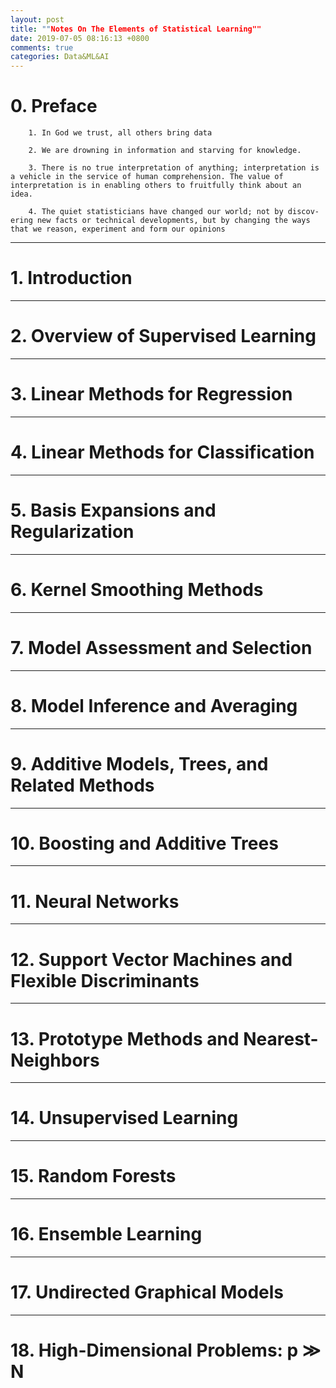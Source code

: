 ```yaml
---
layout: post
title: ""Notes On The Elements of Statistical Learning""
date: 2019-07-05 08:16:13 +0800
comments: true
categories: Data&ML&AI
---
```

# 0. Preface

        1. In God we trust, all others bring data

        2. We are drowning in information and starving for knowledge.

        3. There is no true interpretation of anything; interpretation is a vehicle in the service of human comprehension. The value of interpretation is in enabling others to fruitfully think about an idea.

        4. The quiet statisticians have changed our world; not by discov- ering new facts or technical developments, but by changing the ways that we reason, experiment and form our opinions

****
# 1. Introduction

***
# 2. Overview of Supervised Learning

***
# 3. Linear Methods for Regression

***
# 4. Linear Methods for Classification

***
# 5. Basis Expansions and Regularization

***
# 6. Kernel Smoothing Methods

***
# 7. Model Assessment and Selection

***
# 8. Model Inference and Averaging

***
# 9. Additive Models, Trees, and Related Methods

***
# 10. Boosting and Additive Trees

***
# 11. Neural Networks

***
# 12. Support Vector Machines and Flexible Discriminants

***
# 13. Prototype Methods and Nearest-Neighbors

***
# 14. Unsupervised Learning

***
# 15. Random Forests

***
# 16. Ensemble Learning

***
# 17. Undirected Graphical Models

***
# 18. High-Dimensional Problems: p ≫ N
